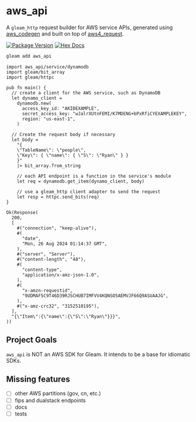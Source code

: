 # aws_api

A `gleam_http` request builder for AWS service APIs, generated using [aws_codegen](https://github.com/ryanmiville/aws_codegen) and built on top of [aws4_request](https://github.com/lpil/aws4_request).

[![Package Version](https://img.shields.io/hexpm/v/aws_api)](https://hex.pm/packages/aws_api)
[![Hex Docs](https://img.shields.io/badge/hex-docs-ffaff3)](https://hexdocs.pm/aws_api/)

```sh
gleam add aws_api
```

```gleam
import aws_api/service/dynamodb
import gleam/bit_array
import gleam/httpc

pub fn main() {
  // create a client for the AWS service, such as DynamoDB
  let dynamo_client =
    dynamodb.new(
      access_key_id: "AKIDEXAMPLE",
      secret_access_key: "wJalrXUtnFEMI/K7MDENG+bPxRfiCYEXAMPLEKEY",
      region: "us-east-1",
    )

  // Create the request body if necessary
  let body =
    "{
    \"TableName\": \"people\",
    \"Key\": { \"name\": { \"S\": \"Ryan\" } }
    }"
    |> bit_array.from_string

    // each API endpoint is a function in the service's module
    let req = dynamodb.get_item(dynamo_client, body)

    // use a gleam_http client adapter to send the request
    let resp = httpc.send_bits(req)
}
```

```gleam
Ok(Response(
  200,
  [
    #("connection", "keep-alive"),
    #(
      "date",
      "Mon, 26 Aug 2024 01:14:37 GMT",
    ),
    #("server", "Server"),
    #("content-length", "48"),
    #(
      "content-type",
      "application/x-amz-json-1.0",
    ),
    #(
      "x-amzn-requestid",
      "9UDMAF5C9T46D39RJSCHUB7IMFVV4KQNSO5AEMVJF66Q9ASUAAJG",
    ),
    #("x-amz-crc32", "3152510195"),
  ],
  "{\"Item\":{\"name\":{\"S\":\"Ryan\"}}}",
))
```

## Project Goals

`aws_api` is NOT an AWS SDK for Gleam. It intends to be a base for idiomatic SDKs.

## Missing features

- [ ] other AWS partitions (gov, cn, etc.)
- [ ] fips and dualstack endpoints
- [ ] docs
- [ ] tests
